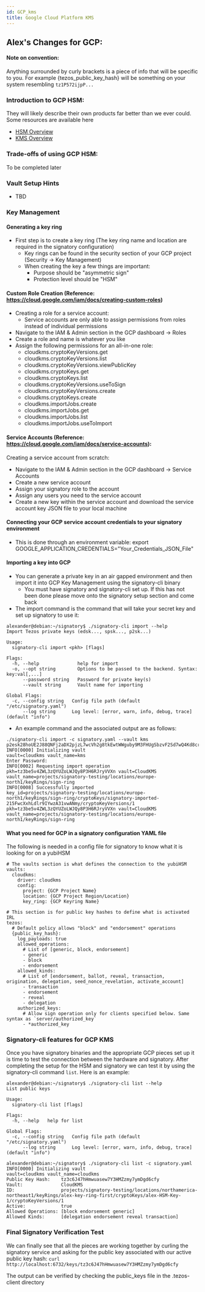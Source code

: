 ```yaml
---
id: GCP_kms
title: Google Cloud Platform KMS
---
```

## Alex's Changes for GCP:

#### Note on convention: 
Anything surrounded by curly brackets is a piece of info that will be specific to you. For example {tezos_public_key_hash} will be something on your system resembling `tz1P572ijpP...`

### Introduction to GCP HSM:

They will likely describe their own products far better than we ever could. Some resources are available here
- [HSM Overview](https://cloud.google.com/kms/docs/hsm)
- [KMS Overview](https://cloud.google.com/security-key-management)

### Trade-offs of using GCP HSM: 
To be completed later

### Vault Setup Hints
- TBD

### Key Management
#### Generating a key ring
- First step is to create a key ring (The key ring name and location are required in the signatory configuration)
    - Key rings can be found in the security section of your GCP project (Security -> Key Management)
    - When creating the key a few things are important:
        - Purpose should be "asymmetric sign"
        - Protection level should be "HSM"

#### Custom Role Creation (Reference: https://cloud.google.com/iam/docs/creating-custom-roles)
- Creating a role for a service account:
  - Service accounts are only able to assign permissions from roles instead of individual permissions
- Navigate to the IAM & Admin section in the GCP dashboard -> Roles
- Create a role and name is whatever you like
- Assign the following permissions for an all-in-one role:
    - cloudkms.cryptoKeyVersions.get
    - cloudkms.cryptoKeyVersions.list
    - cloudkms.cryptoKeyVersions.viewPublicKey
    - cloudkms.cryptoKeys.get
    - cloudkms.cryptoKeys.list
    - cloudkms.cryptoKeyVersions.useToSign
    - cloudkms.cryptoKeyVersions.create
    - cloudkms.cryptoKeys.create
    - cloudkms.importJobs.create
    - cloudkms.importJobs.get
    - cloudkms.importJobs.list
    - cloudkms.importJobs.useToImport

#### Service Accounts (Reference: https://cloud.google.com/iam/docs/service-accounts):
Creating a service account from scratch:
- Navigate to the IAM & Admin section in the GCP dashboard -> Service Accounts
- Create a new service account
- Assign your signatory role to the account
- Assign any users you need to the service account
- Create a new key within the service account and download the service account key JSON file to your local machine

#### Connecting your GCP service account credentials to your signatory environment
- This is done through an environment variable:
export GOOGLE_APPLICATION_CREDENTIALS="Your_Credentials_JSON_File"

#### Importing a key into GCP
- You can generate a private key in an air gapped environment and then import it into GCP Key Management using the signatory-cli binary
  - You must have signatory and signatory-cli set up. If this has not been done please move onto the signatory setup section and come back
- The import command is the command that will take your secret key and set up signatory to use it:

```
alexander@debian:~/signatory$ ./signatory-cli import --help
Import Tezos private keys (edsk..., spsk..., p2sk...)

Usage:
  signatory-cli import <pkh> [flags]

Flags:
  -h, --help              help for import
  -o, --opt string        Options to be passed to the backend. Syntax: key:val[,...]
      --password string   Password for private key(s)
      --vault string      Vault name for importing

Global Flags:
  -c, --config string   Config file path (default "/etc/signatory.yaml")
      --log string      Log level: [error, warn, info, debug, trace] (default "info")
```
- An example command and the associated output are as follows:
```
./signatory-cli import -c signatory.yaml --vault kms p2esk28hoUE2J88QNFj2aDX2pjzL7wcVh2g8tkEwtWWguby9M3FHUgSbzvF2Sd7wQ4Kd8crFwvto6gF3otcBuo4T
INFO[0000] Initializing vault                            vault=cloudkms vault_name=kms
Enter Password: 
INFO[0002] Requesting import operation                   pkh=tz3be5v4ZWL3zQYUZoLWJQy8P3H6RJryVVXn vault=CloudKMS vault_name=projects/signatory-testing/locations/europe-north1/keyRings/sign-ring
INFO[0008] Successfully imported                         key_id=projects/signatory-testing/locations/europe-north1/keyRings/sign-ring/cryptoKeys/signatory-imported-215FwcXxhLdlr9IYwzA31vwANmy/cryptoKeyVersions/1 pkh=tz3be5v4ZWL3zQYUZoLWJQy8P3H6RJryVVXn vault=CloudKMS vault_name=projects/signatory-testing/locations/europe-north1/keyRings/sign-ring
```

#### What you need for GCP in a signatory configuration YAML file
The following is needed in a config file for signatory to know what it is looking for on a yubiHSM
```
# The vaults section is what defines the connection to the yubiHSM
vaults:
  cloudkms:
    driver: cloudkms
    config:
      project: {GCP Project Name}
      location: {GCP Project Region/Location}
      key_ring: {GCP Keyring Name}

# This section is for public key hashes to define what is activated IRL
tezos:
  # Default policy allows "block" and "endorsement" operations
  {public_key_hash}:
    log_payloads: true
    allowed_operations:
      # List of [generic, block, endorsement]
      - generic
      - block
      - endorsement
    allowed_kinds:
      # List of [endorsement, ballot, reveal, transaction, origination, delegation, seed_nonce_revelation, activate_account]
      - transaction
      - endorsement
      - reveal
      - delegation
    authorized_keys:
      # Allow sign operation only for clients specified below. Same syntax as `server/authorized_key`
      - *authorized_key
```

### Signatory-cli features for GCP KMS
Once you have signatory binaries and the appropriate GCP pieces set up it is time to test the connection between the hardware and signatory. After completing the setup for the HSM and signatory we can test it by using the signatory-cli command `list`. Here is an example:
```
alexander@debian:~/signatory$ ./signatory-cli list --help
List public keys

Usage:
  signatory-cli list [flags]

Flags:
  -h, --help   help for list

Global Flags:
  -c, --config string   Config file path (default "/etc/signatory.yaml")
      --log string      Log level: [error, warn, info, debug, trace] (default "info")
      
alexander@debian:~/signatory$ ./signatory-cli list -c signatory.yaml
INFO[0000] Initializing vault                            vault=cloudkms vault_name=cloudkms
Public Key Hash:    tz3c6J47hHmwuasew7Y3HMZzmy7ymDgd6cfy
Vault:              CloudKMS
ID:                 projects/signatory-testing/locations/northamerica-northeast1/keyRings/alex-key-ring-first/cryptoKeys/alex-HSM-Key-1/cryptoKeyVersions/1
Active:             true
Allowed Operations: [block endorsement generic]
Allowed Kinds:      [delegation endorsement reveal transaction]
```

### Final Signatory Verification Test
We can finally see that all the pieces are working together by curling the signatory service and asking for the public key associated with our active public key hash:
`curl http://localhost:6732/keys/tz3c6J47hHmwuasew7Y3HMZzmy7ymDgd6cfy`

The output can be verified by checking the public_keys file in the .tezos-client directory